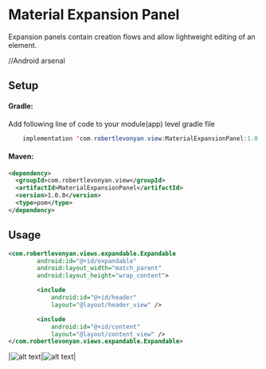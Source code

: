 # Material Expansion Panel

Expansion panels contain creation flows and allow lightweight editing of an element.

//Android arsenal

## Setup

#### Gradle:

Add following line of code to your module(app) level gradle file

```java
    implementation 'com.robertlevonyan.view:MaterialExpansionPanel:1.0.8'
```

#### Maven:

```xml
<dependency>
  <groupId>com.robertlevonyan.view</groupId>
  <artifactId>MaterialExpansionPanel</artifactId>
  <version>1.0.8</version>
  <type>pom</type>
</dependency>
```

## Usage

```xml
<com.robertlevonyan.views.expandable.Expandable
        android:id="@+id/expandable"
        android:layout_width="match_parent"
        android:layout_height="wrap_content">

        <include
            android:id="@+id/header"
            layout="@layout/header_view" />

        <include
            android:id="@+id/content"
            layout="@layout/content_view" />
</com.robertlevonyan.views.expandable.Expandable>
```

|![alt text](https://github.com/robertlevonyan/materialChipView/blob/master/Images/collapsed.png)|![alt text](https://github.com/robertlevonyan/materialChipView/blob/master/Images/expanded.png)|
